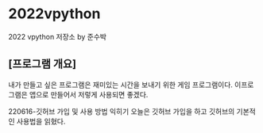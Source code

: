 # 2022vpython  
2022 vpython 저장소 by 준수박  
## [프로그램 개요]  
내가 만들고 싶은 프로그램은 재미있는 시간을 보내기 위한 게임 프로그램이다. 이프로그램은 앱으로 만들어서 저렇게 사용되면 좋겠다.  


220616-깃허브 가입 및 사용 방법 익히기
오늘은 깃허브 가입을 하고 깃허브의 기본적인 사용법을 읽혔다.
